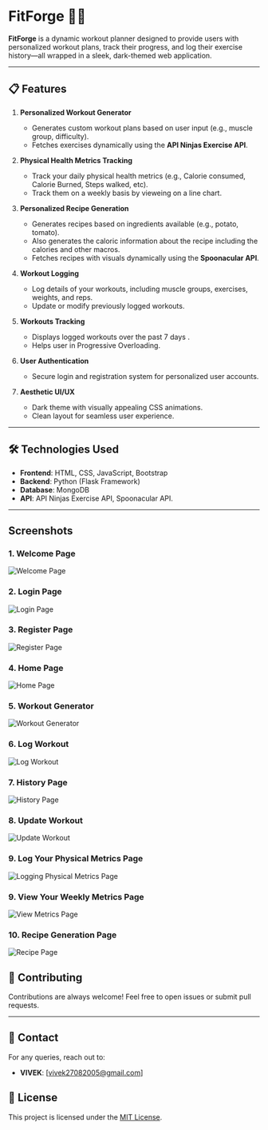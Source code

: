 # FitForge 🏋️‍♂️

**FitForge** is a dynamic workout planner designed to provide users with personalized workout plans, track their progress, and log their exercise history—all wrapped in a sleek, dark-themed web application.

---

## 📋 **Features**

1. **Personalized Workout Generator**  
   - Generates custom workout plans based on user input (e.g., muscle group, difficulty).  
   - Fetches exercises dynamically using the **API Ninjas Exercise API**.  

2. **Physical Health Metrics Tracking**  
   - Track your daily physical health metrics (e.g., Calorie consumed, Calorie Burned, Steps walked, etc).  
   - Track them on a weekly basis by vieweing on a line chart.

3. **Personalized Recipe Generation**  
   - Generates  recipes based on ingredients available (e.g., potato, tomato).  
   - Also generates the caloric information about the recipe including the calories and other macros.   
   - Fetches recipes with visuals dynamically using the **Spoonacular API**.  

4. **Workout Logging**  
   - Log details of your workouts, including muscle groups, exercises, weights, and reps.  
   - Update or modify previously logged workouts.  

5. **Workouts Tracking**  
   - Displays logged workouts over the past 7 days .
   - Helps user in Progressive Overloading.  

6. **User Authentication**  
   - Secure login and registration system for personalized user accounts.  

7. **Aesthetic UI/UX**  
   - Dark theme with visually appealing CSS animations.  
   - Clean layout for seamless user experience.  

---

## 🛠️ **Technologies Used**

- **Frontend**: HTML, CSS, JavaScript, Bootstrap 
- **Backend**: Python (Flask Framework)  
- **Database**: MongoDB  
- **API**: API Ninjas Exercise API, Spoonacular API. 

---

## Screenshots

### 1. Welcome Page
![Welcome Page](screenshots/welcome.png)

### 2. Login Page
![Login Page](screenshots/login.png)

### 3. Register Page
![Register Page](screenshots/register.png)

### 4. Home Page
![Home Page](screenshots/home.png)

### 5. Workout Generator
![Workout Generator](screenshots/workout_generator.png)

### 6. Log Workout
![Log Workout](screenshots/workout_logging.png)

### 7. History Page
![History Page](screenshots/history.png)

### 8. Update Workout
![Update Workout](screenshots/update.png)

### 9. Log Your Physical Metrics Page
![Logging Physical Metrics Page](screenshots/metrics.png)

### 9. View Your Weekly Metrics Page
![View Metrics Page](screenshots/viewmetrics.png)

### 10. Recipe Generation Page
![Recipe Page](screenshots/recipes.png)



## 🤝 **Contributing**  
Contributions are always welcome! Feel free to open issues or submit pull requests.  

---

## 📧 **Contact**  
For any queries, reach out to:  
- **VIVEK**: [vivek27082005@gmail.com] 


## 📄 **License**  
This project is licensed under the [MIT License](LICENSE). 